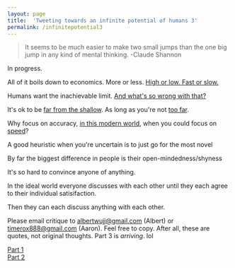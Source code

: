 ```yaml
---
layout: page
title:  'Tweeting towards an infinite potential of humans 3'
permalink: /infinitepotential3
---
```


>It seems to be much easier to make two small jumps than the one big jump in any kind of mental thinking. -Claude Shannon

In progress.

All of it boils down to economics. More or less. [High or low. Fast or slow.](https://www.youtube.com/watch?v=fwlVZh8IlC8)

Humans want the inachievable limit. [And what's so wrong with that?](https://www.youtube.com/watch?v=HLXkqIefXY0#t=0m18s)

It's ok to be [far from the shallow](https://www.youtube.com/watch?v=bo_efYhYU2A). As long as you're not [too far](https://twitter.com/realDonaldTrump?ref_src=twsrc%5Egoogle%7Ctwcamp%5Eserp%7Ctwgr%5Eauthor).

Why focus on accuracy, [in this modern world](https://www.youtube.com/watch?v=bo_efYhYU2At=0m16s), when you could focus on [speed](https://www.youtube.com/watch?v=FvvZaBf9QQI)?

A good heuristic when you're uncertain is to just go for the most novel

By far the biggest difference in people is their open-mindedness/shyness

It's so hard to convince anyone of anything.

In the ideal world everyone discusses with each other until they each agree to their individual satisifaction.

Then they can each discuss anything with each other.

Please email critique to <albertwujj@gmail.com> (Albert) or <timerox888@gmail.com> (Aaron). Feel free to copy. After all, these are quotes, not original thoughts. Part 3 is *arriving*. lol

[Part 1](http://amathematicalworld.com/infinitepotential)  
[Part 2](http://amathematicalworld.com/infinitepotential2)